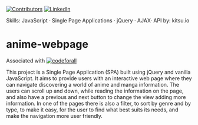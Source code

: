 [![Contributors][contributors-shield]][contributors-url] 
[![LinkedIn][linkedin-shield]][linkedin-url]

Skills: JavaScript · Single Page Applications · jQuery · AJAX· API by: kitsu.io

# anime-webpage

Associated with  [![codeforall][codeforall.com]][codeforall-url]      

This project is a Single Page Application (SPA) built using jQuery and vanilla JavaScript. It aims to provide users with an interactive web page where they can navigate discovering a world of anime and manga information. The users can scroll up and down, while reading the information on the page, and also have a previous and next button to change the view adding more information. In one of the pages there is also a filter, to sort by genre and by type, to make it easy, for the user to find what best suits its needs, and make the navigation more user friendly. 

<!-- MARKDOWN LINKS & IMAGES -->
<!-- https://www.markdownguide.org/basic-syntax/#reference-style-links -->
[contributors-shield]: https://img.shields.io/badge/-Contributor-red.svg?style=for-the-badge
[contributors-url]: https://github.com/DionisioMC
[linkedin-shield]: https://img.shields.io/badge/-LinkedIn-black.svg?style=for-the-badge&logo=linkedin&colorB=555
[linkedin-url]: https://www.linkedin.com/in/marco-martins-a-tech/
[codeforall.com]: https://img.shields.io/badge/?style=for-the-badge&logo=codeforall&logoColor=red
[codeforall-url]: https://codeforall.com/
[Bootstrap.com]: https://img.shields.io/badge/Bootstrap-563D7C?style=for-the-badge&logo=bootstrap&logoColor=white
[Bootstrap-url]: https://getbootstrap.com
